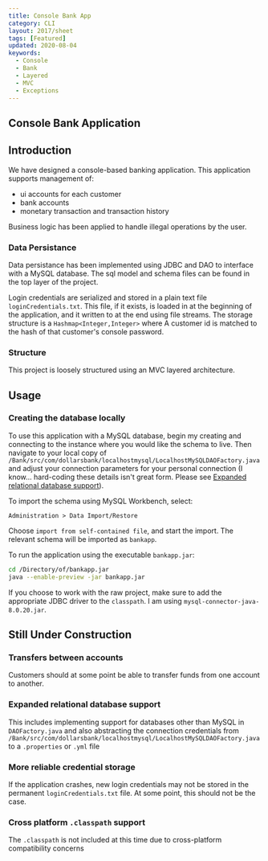 ```yaml
---
title: Console Bank App
category: CLI
layout: 2017/sheet
tags: [Featured]
updated: 2020-08-04
keywords:
  - Console
  - Bank
  - Layered
  - MVC
  - Exceptions
---
```


Console Bank Application
---------------

## Introduction
We have designed a console-based banking application. This application supports management of: 
  - ui accounts for each customer
  - bank accounts
  - monetary transaction and transaction history

Business logic has been applied to handle illegal operations by the user.

### Data Persistance
Data persistance has been implemented using JDBC and DAO to interface with a MySQL database. The sql model and schema files can be found in the top layer of the project.

Login credentials are serialized and stored in a plain text file `loginCredentials.txt`. This file, if it exists, is loaded in at the beginning of the application, and it written to at the end using file streams. The storage structure is a `Hashmap<Integer,Integer>` where A customer id is matched to the hash of that customer's console password.

### Structure
This project is loosely structured using an MVC layered architecture.

## Usage

### Creating the database locally
To use this application with a MySQL database, begin my creating and connecting to the instance where you would like the schema to live. Then navigate to your local copy of `/Bank/src/com/dollarsbank/localhostmysql/LocalhostMySQLDAOFactory.java` and adjust your connection parameters for your personal connection (I know... hard-coding these details isn't great form. Please see [Expanded relational database support](#expanded-relational-database-support)).

To import the schema using MySQL Workbench, select:
```
Administration > Data Import/Restore
```
Choose `import from self-contained file`, and start the import. The relevant schema will be imported as `bankapp`.

To run the application using the executable `bankapp.jar`:
```bash
cd /Directory/of/bankapp.jar
java --enable-preview -jar bankapp.jar 
```

If you choose to work with the raw project, make sure to add the appropriate JDBC driver to the `classpath`. I am using `mysql-connector-java-8.0.20.jar`.

## Still Under Construction

### Transfers between accounts
Customers should at some point be able to transfer funds from one account to another.
### Expanded relational database support
This includes implementing support for databases other than MySQL in `DAOFactory.java` and also abstracting the connection credentials from `/Bank/src/com/dollarsbank/localhostmysql/LocalhostMySQLDAOFactory.java` to a `.properties` or `.yml` file
### More reliable credential storage
If the application crashes, new login credentials may not be stored in the permanent `loginCredentials.txt` file. At some point, this should not be the case.

### Cross platform `.classpath` support

The `.classpath` is not included at this time due to cross-platform compatibility concerns
